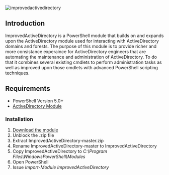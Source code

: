 ![improvedactivedirectory](http://i.imgur.com/MFNQkoG.png "improvedactivedirectory")

## Introduction
ImprovedActiveDirectory is a PowerShell module that builds on and expands upon the ActiveDirectory module used for interacting with ActiveDirectory domains and forests.
The purpose of this module is to provide richer and more consistance experaince for ActiveDirectory engineers that are automating the maintenance and administration of
ActiveDirectory. To do that it combines several existing cmdlets to perform administration tasks as well as improved upon those cmdlets with advanced PowerShell scripting
techniques. 

## Requirements

- PowerShell Version 5.0+
- [ActiveDirectory Module](https://www.microsoft.com/en-us/download/details.aspx?id=45520)

### Installation

1. [Download the module](https://github.com/Duffney/ImprovedActiveDirectory/archive/master.zip)
2. Unblock the .zip file
3. Extract ImprovedActiveDirectory-master.zip
4. Rename ImprovedActiveDirectory-master to ImprovedActiveDirectory
5. Copy ImprovedActiveDirectory to *C:\Program Files\WindowsPowerShell\Modules*
6. Open PowerShell
7. Issue *Import-Module ImprovedActiveDirectory*